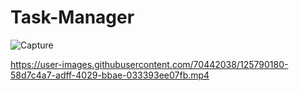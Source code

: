 # Task-Manager
![Capture](https://user-images.githubusercontent.com/70442038/125788812-b67fe0da-3324-49a9-bcc7-bded25fac504.PNG)

https://user-images.githubusercontent.com/70442038/125790180-58d7c4a7-adff-4029-bbae-033393ee07fb.mp4
